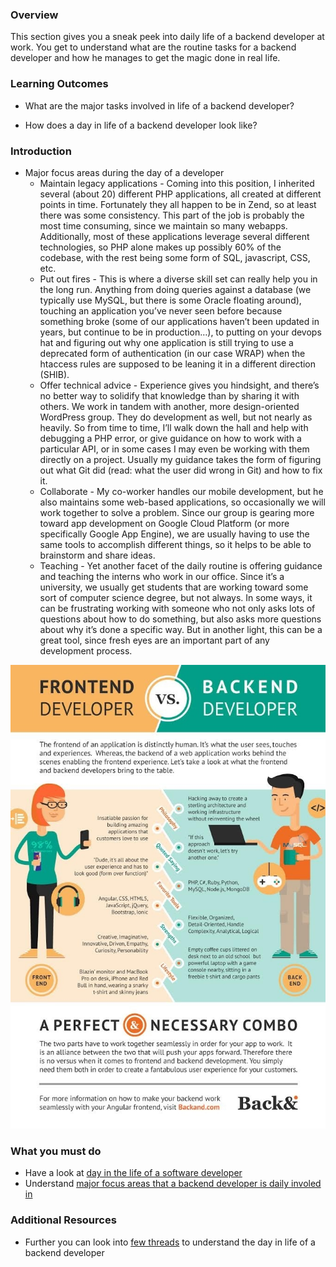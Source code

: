 ### Overview

This section gives you a sneak peek into daily life of a backend developer at work. You get to understand what are the routine tasks for a backend developer and how he manages to get the magic done in real life.

### Learning Outcomes
- What are the major tasks involved in life of a backend developer?

- How does a day in life of a backend developer look like?

### Introduction
- Major focus areas during the day of a developer
	- Maintain legacy applications - Coming into this position, I inherited several (about 20) different PHP applications, all created at different points in time. Fortunately they all happen to be in Zend, so at least there was some consistency. This part of the job is probably the most time consuming, since we maintain so many webapps. Additionally, most of these applications leverage several different technologies, so PHP alone makes up possibly 60% of the codebase, with the rest being some form of SQL, javascript, CSS, etc.
	- Put out fires - This is where a diverse skill set can really help you in the long run. Anything from doing queries against a database (we typically use MySQL, but there is some Oracle floating around), touching an application you’ve never seen before because something broke (some of our applications haven’t been updated in years, but continue to be in production…), to putting on your devops hat and figuring out why one application is still trying to use a deprecated form of authentication (in our case WRAP) when the htaccess rules are supposed to be leaning it in a different direction (SHIB).
	- Offer technical advice - Experience gives you hindsight, and there’s no better way to solidify that knowledge than by sharing it with others. We work in tandem with another, more design-oriented WordPress group. They do development as well, but not nearly as heavily. So from time to time, I’ll walk down the hall and help with debugging a PHP error, or give guidance on how to work with a particular API, or in some cases I may even be working with them directly on a project. Usually my guidance takes the form of figuring out what Git did (read: what the user did wrong in Git) and how to fix it.
	- Collaborate - My co-worker handles our mobile development, but he also maintains some web-based applications, so occasionally we will work together to solve a problem. Since our group is gearing more toward app development on Google Cloud Platform (or more specifically Google App Engine), we are usually having to use the same tools to accomplish different things, so it helps to be able to brainstorm and share ideas.
	- Teaching - Yet another facet of the daily routine is offering guidance and teaching the interns who work in our office. Since it’s a university, we usually get students that are working toward some sort of computer science degree, but not always. In some ways, it can be frustrating working with someone who not only asks lots of questions about how to do something, but also asks more questions about why it’s done a specific way. But in another light, this can be a great tool, since fresh eyes are an important part of any development process.

![](images/e.jpeg)

### What you must do
- Have a look at [day in the life of a software developer](https://codeinstitute.net/blog/a-day-in-the-life-of-a-software-developer/)
- Understand [major focus areas that a backend developer is daily involed in](https://www.quora.com/What-things-does-a-backend-web-developer-do-every-day-at-work)

### Additional Resources
- Further you can look into [few threads](https://www.reddit.com/r/webdev/comments/47ozta/backend_developers_what_does_your_work_life/) to understand the day in life of a backend developer
